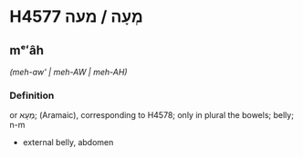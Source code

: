 # H4577 מְעָה / מעה

## mᵉʻâh

_(meh-aw' | meh-AW | meh-AH)_

### Definition

or מְעָא; (Aramaic), corresponding to H4578; only in plural the bowels; belly; n-m

- external belly, abdomen
